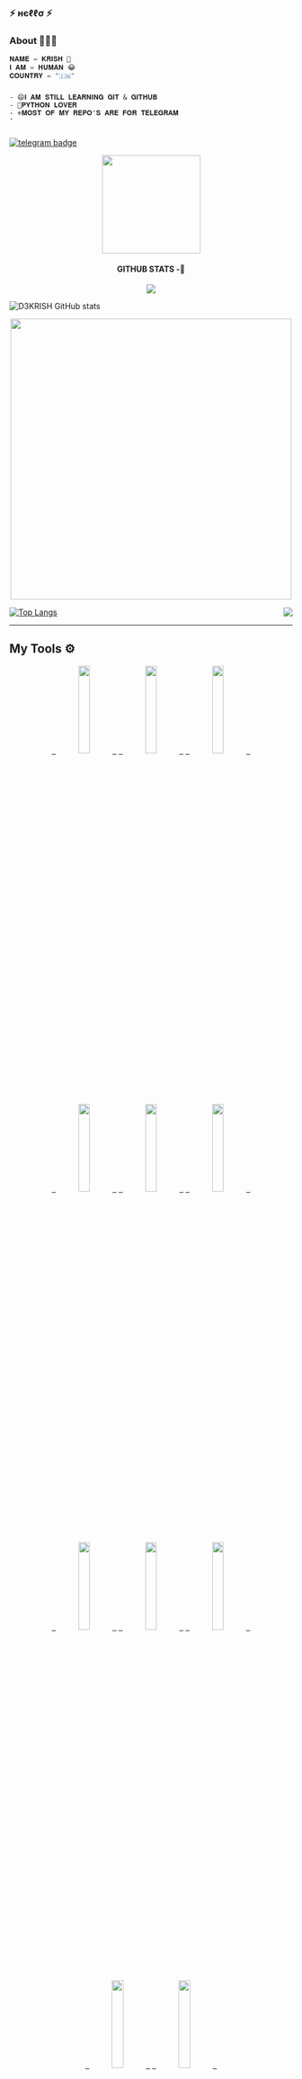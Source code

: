                      
### ⚡ нєℓℓσ ⚡

### About 🙋🏻‍♂️
```python
𝐍𝐀𝐌𝐄 = 𝐊𝐑𝐈𝐒𝐇 💖
𝐈 𝐀𝐌 = 𝐇𝐔𝐌𝐀𝐍 😂
𝐂𝐎𝐔𝐍𝐓𝐑𝐘 = "🇮🇳"
```
###

###
```
- 😄𝐈 𝐀𝐌 𝐒𝐓𝐈𝐋𝐋 𝐋𝐄𝐀𝐑𝐍𝐈𝐍𝐆 𝐆𝐈𝐓 & 𝐆𝐈𝐓𝐇𝐔𝐁
- 🥰𝐏𝐘𝐓𝐇𝐎𝐍 𝐋𝐎𝐕𝐄𝐑
- ⚜️𝐌𝐎𝐒𝐓 𝐎𝐅 𝐌𝐘 𝐑𝐄𝐏𝐎'𝐒 𝐀𝐑𝐄 𝐅𝐎𝐑 𝐓𝐄𝐋𝐄𝐆𝐑𝐀𝐌
'
```
###
[![telegram badge](https://img.shields.io/badge/CONTACT-ME-30302f?style=for-the-badge&logo=telegram)](https://t.me/D3_krish)
<p
  align='middle'><img src='https://komarev.com/ghpvc/?username=D3KRISH&label=My%20Project%20Award's&color=blueviolet&style=plastic' width='175"'></p>

<h4 align="center"><b> GITHUB STATS -💛</b></h4>

<div align="center"><img src="https://github-profile-trophy.vercel.app/?username=D3KRISH&theme=dracula&count_private=true"></div>

 ![D3KRISH GitHub stats](https://github-readme-stats.vercel.app/api?username=D3KRISH&show_icons=true&theme=radical)

  <p align='middle'><img src='https://github-readme-streak-stats.herokuapp.com/?user=D3KRISH&theme=midnight-purple&show_icon=true' width='500"'></p> 

<img align="right" src="https://github-readme-stats.vercel.app/api/top-langs/?username=D3KRISH&theme=tokyonight&hide=batchfile">

[![Top Langs](https://github-readme-stats.vercel.app/api/top-langs/?username=D3KRISH&hide=javascript,html,ruby)](https://github.com/D3KRISH/github-readme-stats)



---

## My Tools ⚙️
  <p align='middle'>
    <code><a href="https://git-scm.com/" target="_blank"> <img width="20%"   src="https://www.vectorlogo.zone/logos/git-scm/git-scm-ar21.svg"> </a></code>
    <code><a href="https://www.python.org/" target="_blank"> <img width="20%"   src="https://www.vectorlogo.zone/logos/python/python-ar21.svg"> </a></code>
    <code><a href="https://heroku.com/" target="_blank"> <img width="20%"   src="https://www.vectorlogo.zone/logos/heroku/heroku-ar21.svg"> </a></code>
    <br />
    <code><a href="https://www.mysql.com/" target="_blank"> <img width="20%"  src="https://www.vectorlogo.zone/logos/mysql/mysql-ar21.svg"> </a></code>
    <code><a href="https://redis.io/" target="_blank"> <img width="20%"  src="https://www.vectorlogo.zone/logos/redis/redis-ar21.svg"> </a></code>
    <code><a href="https://firebase.google.com/" target="_blank"> <img width="20%"  src="https://www.vectorlogo.zone/logos/firebase/firebase-ar21.svg"> </a></code>
    <br />
    <code><a href="https://www.mongodb.com/" target="_blank"> <img width="20%"  src="https://www.vectorlogo.zone/logos/mongodb/mongodb-ar21.svg"> </a></code>
    <code><a href="https://github.com/" target="_blank"> <img width="20%"  src="https://www.vectorlogo.zone/logos/github/github-ar21.svg"> </a></code>
    <code><a href="https://gitlab.com/" target="_blank"> <img width="20%"  src="https://www.vectorlogo.zone/logos/gitlab/gitlab-ar21.svg"> </a></code>
    <br />
    <code><a href="https://www.postgresql.org/" target="_blank"> <img width="20%"  src="https://www.vectorlogo.zone/logos/postgresql/postgresql-ar21.svg"> </a></code>
    <code><a href="https://telegram.org/" target="_blank"> <img width="20%"  src="https://www.vectorlogo.zone/logos/telegram/telegram-ar21.svg"> </a></code>
    <br>
      </p>  

---

